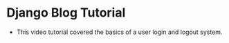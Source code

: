 # Django Blog Tutorial #


- This video tutorial covered the basics of a user login and logout system.
